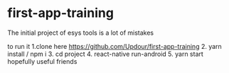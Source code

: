 # first-app-training
 The initial project of esys tools is a lot of mistakes

to run it
1.clone here https://github.com/Updour/first-app-training
2. yarn install / npm i
3. cd project
4. react-native run-android
5. yarn start
hopefully useful friends
